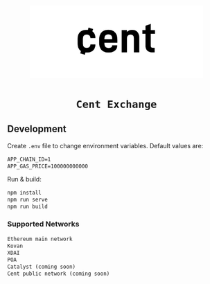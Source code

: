 <div align="center">
  <img alt="ReDoc logo" src="https://raw.githubusercontent.com/centfinance/Community/main/media-pack/logo.png" width="400px" />

</div>

<h1 align=center><code>Cent Exchange</code></h1>

## Development

Create `.env` file to change environment variables. Default values are:

```
APP_CHAIN_ID=1
APP_GAS_PRICE=100000000000
```

Run & build:

```
npm install
npm run serve
npm run build
```

### Supported Networks
```
Ethereum main network
Kovan
XDAI
POA
Catalyst (coming soon)
Cent public network (coming soon)
```
